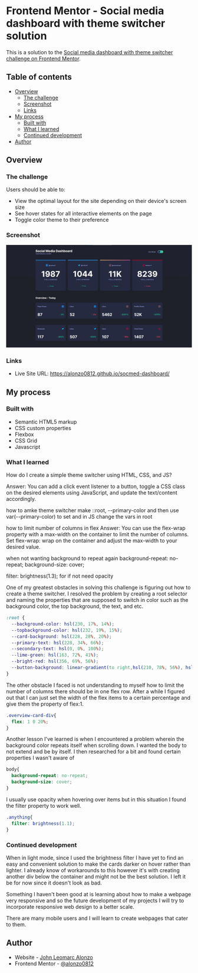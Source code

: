 # Frontend Mentor - Social media dashboard with theme switcher solution

This is a solution to the [Social media dashboard with theme switcher challenge on Frontend Mentor](https://www.frontendmentor.io/challenges/social-media-dashboard-with-theme-switcher-6oY8ozp_H).

## Table of contents

- [Overview](#overview)
  - [The challenge](#the-challenge)
  - [Screenshot](#screenshot)
  - [Links](#links)
- [My process](#my-process)
  - [Built with](#built-with)
  - [What I learned](#what-i-learned)
  - [Continued development](#continued-development)
- [Author](#author)


## Overview

### The challenge

Users should be able to:

- View the optimal layout for the site depending on their device's screen size
- See hover states for all interactive elements on the page
- Toggle color theme to their preference

### Screenshot

![](./screenshot.jpg)



### Links

- Live Site URL: https://alonzo0812.github.io/socmed-dashboard/

## My process

### Built with

- Semantic HTML5 markup
- CSS custom properties
- Flexbox
- CSS Grid
- Javascript


### What I learned

How do I create a simple theme switcher using HTML, CSS, and JS?

Answer: You can add a click event listener to a button, toggle a CSS class on the desired elements using JavaScript, and update the text/content accordingly.

how to amke theme switcher
make ::root, --primary-color and then use var(--primary-color) to set
and in JS change the vars in root


how to limit number of columns in flex
Answer: You can use the flex-wrap property with a max-width on the container to limit the number of columns. Set flex-wrap: wrap on the container and adjust the max-width to your desired value.


when not wanting background to repeat again
background-repeat: no-repeat;
  background-size: cover;

filter: brightness(1.3);
for if not need opacity

One of my greatest obstacles in solving this challenge is figuring out how to create a theme switcher.
I resolved the problem by creating a root selector and naming the properties that are supposed to switch in color such as the background color, the top background, the text, and etc.
```css
:root {
  --background-color: hsl(230, 17%, 14%);
  --topbackground-color: hsl(232, 19%, 15%);
  --card-background: hsl(228, 28%, 20%);
  --primary-text: hsl(228, 34%, 66%);
  --secondary-text: hsl(0, 0%, 100%);
  --lime-green: hsl(163, 72%, 41%);
  --bright-red: hsl(356, 69%, 56%);
  --button-background: linear-gradient(to right,hsl(210, 78%, 56%), hsl(146, 68%, 55%));
}
```

The other obstacle I faced is not understanding to myself how to limit the number of columns there should be in one flex row. After a while I figured out that I can just set the width of the flex items to a certain percentage and give them the property of flex:1.

```css
.overview-card-div{
  flex: 1 0 20%;
}
```

Another lesson I've learned is when I encountered a problem wherein the background color repeats itself when scrolling down. I wanted the body to not extend and be by itself. I then researched for a bit and found certain properties I wasn't aware of

```css
body{
  background-repeat: no-repeat;
  background-size: cover;
}
```

I usually use opacity when hovering over items but in this situation I found the filter property to work well.

```css
.anything{
  filter: brightness(1.1);
}
```

### Continued development

When in light mode, since I used the brightness filter I have yet to find an easy and convenient solution to make the cards darker on hover rather than lighter. I already know of workarounds to this however it's with creating another div below the container and might not be the best solution. I left it be for now since it doesn't look as bad.

Something I haven't been good at is learning about how to make a webpage very responsive and so the future development of my projects I will try to incorporate responsive web design to a better scale.

There are many mobile users and I will learn to create webpages that cater to them.

## Author

- Website - [John Leomarc Alonzo](https://alonzo0812.github.io/socmed-dashboard/)
- Frontend Mentor - [@alonzo0812](https://www.frontendmentor.io/profile/alonzo0812)


